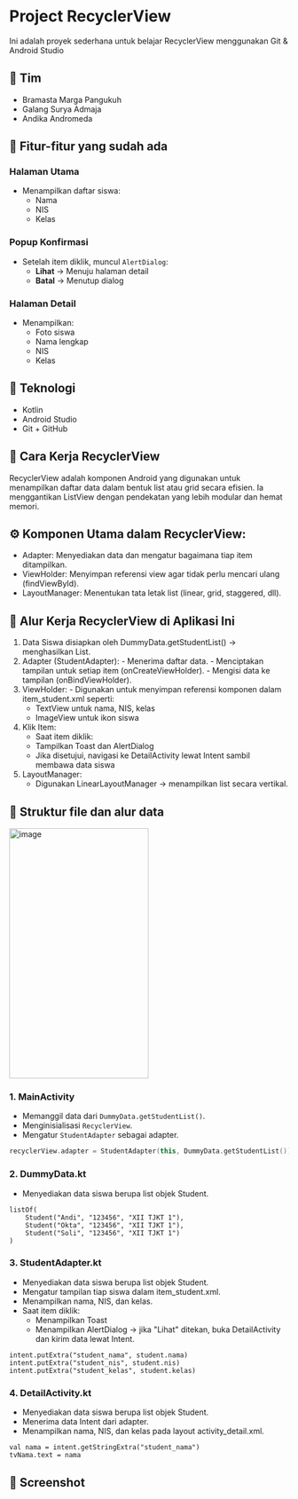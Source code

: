 # Project RecyclerView

Ini adalah proyek sederhana untuk belajar RecyclerView menggunakan Git & Android Studio

## 👥 Tim
- Bramasta Marga Pangukuh
- Galang Surya Admaja
- Andika Andromeda
  
## 📱 Fitur-fitur yang sudah ada
### Halaman Utama
- Menampilkan daftar siswa:
  - Nama
  - NIS
  - Kelas

### Popup Konfirmasi
- Setelah item diklik, muncul `AlertDialog`:
  - **Lihat** → Menuju halaman detail
  - **Batal** → Menutup dialog

### Halaman Detail
- Menampilkan:
  - Foto siswa
  - Nama lengkap
  - NIS
  - Kelas

## 🔧 Teknologi
- Kotlin
- Android Studio
- Git + GitHub

## 🧠 Cara Kerja RecyclerView
RecyclerView adalah komponen Android yang digunakan untuk menampilkan daftar data dalam bentuk list atau grid secara efisien. Ia menggantikan ListView dengan pendekatan yang lebih modular dan hemat memori.
## ⚙️ Komponen Utama dalam RecyclerView:
- Adapter: Menyediakan data dan mengatur bagaimana tiap item ditampilkan.
- ViewHolder: Menyimpan referensi view agar tidak perlu mencari ulang (findViewById).
- LayoutManager: Menentukan tata letak list (linear, grid, staggered, dll).

## 🔁 Alur Kerja RecyclerView di Aplikasi Ini
  1. Data Siswa disiapkan oleh DummyData.getStudentList() → menghasilkan List<Student>.
  2. Adapter (StudentAdapter):
    - Menerima daftar data.
    - Menciptakan tampilan untuk setiap item (onCreateViewHolder).
    - Mengisi data ke tampilan (onBindViewHolder).
  3. ViewHolder:
    - Digunakan untuk menyimpan referensi komponen dalam item_student.xml seperti:
      - TextView untuk nama, NIS, kelas
      - ImageView untuk ikon siswa
  4. Klik Item:
     - Saat item diklik:
      - Tampilkan Toast dan AlertDialog
      - Jika disetujui, navigasi ke DetailActivity lewat Intent sambil membawa data siswa
  5. LayoutManager:
     - Digunakan LinearLayoutManager → menampilkan list secara vertikal.

## 📁 Struktur file dan alur data
<img width="251" height="451" alt="image" src="https://github.com/user-attachments/assets/1341b87a-0a74-4b67-a399-6f0ff0be994a" />


### 1. **MainActivity**
- Memanggil data dari `DummyData.getStudentList()`.
- Menginisialisasi `RecyclerView`.
- Mengatur `StudentAdapter` sebagai adapter.

```kotlin
recyclerView.adapter = StudentAdapter(this, DummyData.getStudentList())
```

### 2. **DummyData.kt**
- Menyediakan data siswa berupa list objek Student.
```
listOf(
    Student("Andi", "123456", "XII TJKT 1"),
    Student("Okta", "123456", "XII TJKT 1"),
    Student("Soli", "123456", "XII TJKT 1")
)
```

### 3. **StudentAdapter.kt**
- Menyediakan data siswa berupa list objek Student.
- Mengatur tampilan tiap siswa dalam item_student.xml.
- Menampilkan nama, NIS, dan kelas.
- Saat item diklik:
  - Menampilkan Toast
  - Menampilkan AlertDialog → jika "Lihat" ditekan, buka DetailActivity dan kirim data lewat Intent.
```
intent.putExtra("student_nama", student.nama)
intent.putExtra("student_nis", student.nis)
intent.putExtra("student_kelas", student.kelas)
```

### 4. **DetailActivity.kt**
- Menyediakan data siswa berupa list objek Student.
- Menerima data Intent dari adapter.
- Menampilkan nama, NIS, dan kelas pada layout activity_detail.xml.
```
val nama = intent.getStringExtra("student_nama")
tvNama.text = nama
```

## 📸 Screenshot


  
